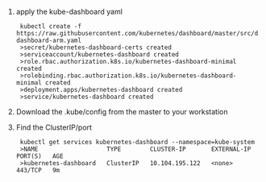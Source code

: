 1. apply the kube-dashboard yaml

        kubectl create -f https://raw.githubusercontent.com/kubernetes/dashboard/master/src/deploy/recommended/kubernetes-dashboard-arm.yaml
        >secret/kubernetes-dashboard-certs created
        >serviceaccount/kubernetes-dashboard created
        >role.rbac.authorization.k8s.io/kubernetes-dashboard-minimal created
        >rolebinding.rbac.authorization.k8s.io/kubernetes-dashboard-minimal created
        >deployment.apps/kubernetes-dashboard created
        >service/kubernetes-dashboard created

2. Download the .kube/config from the master to your workstation

3. Find the ClusterIP/port

        kubectl get services kubernetes-dashboard --namespace=kube-system
        >NAME                   TYPE        CLUSTER-IP       EXTERNAL-IP   PORT(S)   AGE
        >kubernetes-dashboard   ClusterIP   10.104.195.122   <none>        443/TCP   9m
<!--stackedit_data:
eyJoaXN0b3J5IjpbMTI0OTAyODg2MCwtMTcwMDk2MDAyMF19
-->